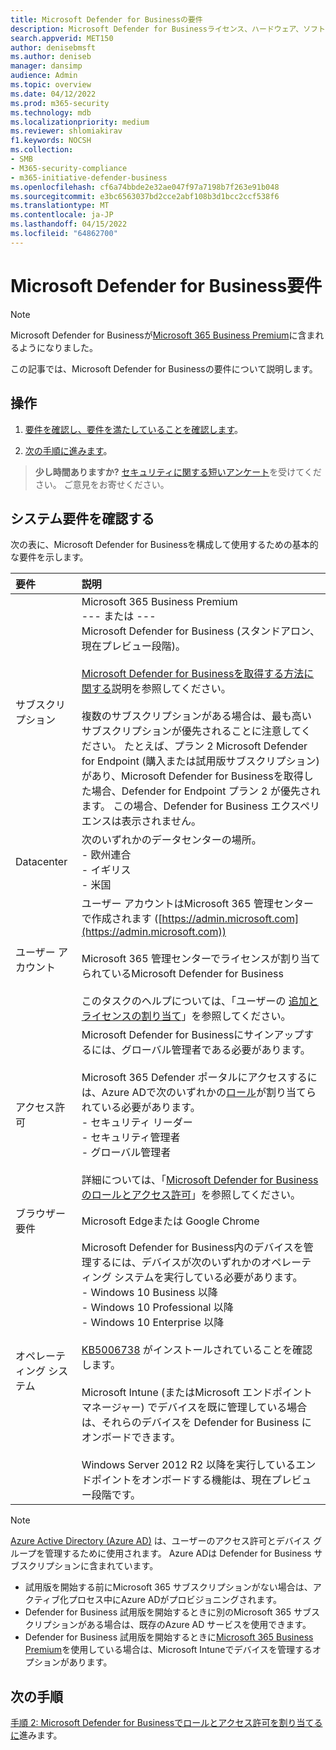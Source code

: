 ```yaml
---
title: Microsoft Defender for Businessの要件
description: Microsoft Defender for Businessライセンス、ハードウェア、ソフトウェアの要件
search.appverid: MET150
author: denisebmsft
ms.author: deniseb
manager: dansimp
audience: Admin
ms.topic: overview
ms.date: 04/12/2022
ms.prod: m365-security
ms.technology: mdb
ms.localizationpriority: medium
ms.reviewer: shlomiakirav
f1.keywords: NOCSH
ms.collection:
- SMB
- M365-security-compliance
- m365-initiative-defender-business
ms.openlocfilehash: cf6a74bbde2e32ae047f97a7198b7f263e91b048
ms.sourcegitcommit: e3bc6563037bd2cce2abf108b3d1bcc2ccf538f6
ms.translationtype: MT
ms.contentlocale: ja-JP
ms.lasthandoff: 04/15/2022
ms.locfileid: "64862700"
---
```

# <a name="microsoft-defender-for-business-requirements"></a>Microsoft Defender for Business要件

> [!NOTE]
> Microsoft Defender for Businessが[Microsoft 365 Business Premium](../../business-premium/index.md)に含まれるようになりました。 

この記事では、Microsoft Defender for Businessの要件について説明します。

## <a name="what-to-do"></a>操作

1. [要件を確認し、要件を満たしていることを確認します](#review-the-requirements)。

2. [次の手順に進みます](#next-steps)。

>
> **少し時間ありますか?**
> <a href="https://microsoft.qualtrics.com/jfe/form/SV_0JPjTPHGEWTQr4y" target="_blank">セキュリティに関する短いアンケート</a>を受けてください。 ご意見をお寄せください。
>

## <a name="review-the-requirements"></a>システム要件を確認する

次の表に、Microsoft Defender for Businessを構成して使用するための基本的な要件を示します。

| 要件 | 説明 |
|:---|:---|
| サブスクリプション | Microsoft 365 Business Premium <br/>--- または ---<br/>Microsoft Defender for Business (スタンドアロン、現在プレビュー段階)。 <br/><br/> [Microsoft Defender for Businessを取得する方法に関する](get-defender-business.md)説明を参照してください。<br/><br/>複数のサブスクリプションがある場合は、最も高いサブスクリプションが優先されることに注意してください。 たとえば、プラン 2 Microsoft Defender for Endpoint (購入または試用版サブスクリプション) があり、Microsoft Defender for Businessを取得した場合、Defender for Endpoint プラン 2 が優先されます。 この場合、Defender for Business エクスペリエンスは表示されません。  |
| Datacenter | 次のいずれかのデータセンターの場所。 <br/>- 欧州連合 <br/>- イギリス <br/>- 米国 |
| ユーザー アカウント | ユーザー アカウントはMicrosoft 365 管理センターで作成されます ([https://admin.microsoft.com](https://admin.microsoft.com))<br/><br/>Microsoft 365 管理センターでライセンスが割り当てられているMicrosoft Defender for Business<br/><br/>このタスクのヘルプについては、「ユーザーの [追加とライセンスの割り当て](mdb-add-users.md)」を参照してください。 |
| アクセス許可  | Microsoft Defender for Businessにサインアップするには、グローバル管理者である必要があります。<br/><br/>Microsoft 365 Defender ポータルにアクセスするには、Azure ADで次のいずれかの[ロール](mdb-roles-permissions.md)が割り当てられている必要があります。 <br/>- セキュリティ リーダー<br/>- セキュリティ管理者<br/>- グローバル管理者<br/><br/>詳細については、「[Microsoft Defender for Businessのロールとアクセス許可](mdb-roles-permissions.md)」を参照してください。 |
| ブラウザー要件 | Microsoft Edgeまたは Google Chrome |
| オペレーティング システム | Microsoft Defender for Business内のデバイスを管理するには、デバイスが次のいずれかのオペレーティング システムを実行している必要があります。 <br/>- Windows 10 Business 以降 <br/>- Windows 10 Professional 以降 <br/>- Windows 10 Enterprise 以降 <br/><br/>[KB5006738](https://support.microsoft.com/topic/october-26-2021-kb5006738-os-builds-19041-1320-19042-1320-and-19043-1320-preview-ccbce6bf-ae00-4e66-9789-ce8e7ea35541) がインストールされていることを確認します。 <br/><br/>Microsoft Intune (またはMicrosoft エンドポイント マネージャー) でデバイスを既に管理している場合は、それらのデバイスを Defender for Business にオンボードできます。<br/><br/>Windows Server 2012 R2 以降を実行しているエンドポイントをオンボードする機能は、現在プレビュー段階です。 |

> [!NOTE]
> [Azure Active Directory (Azure AD)](/azure/active-directory/fundamentals/active-directory-whatis) は、ユーザーのアクセス許可とデバイス グループを管理するために使用されます。 Azure ADは Defender for Business サブスクリプションに含まれています。 
> - 試用版を開始する前にMicrosoft 365 サブスクリプションがない場合は、アクティブ化プロセス中にAzure ADがプロビジョニングされます。 
> - Defender for Business 試用版を開始するときに別のMicrosoft 365 サブスクリプションがある場合は、既存のAzure AD サービスを使用できます。 
> - Defender for Business 試用版を開始するときに[Microsoft 365 Business Premium](../../business/index.yml)を使用している場合は、Microsoft Intuneでデバイスを管理するオプションがあります。 

## <a name="next-steps"></a>次の手順

[手順 2: Microsoft Defender for Businessでロールとアクセス許可を割り当てるに](mdb-roles-permissions.md)進みます。
 